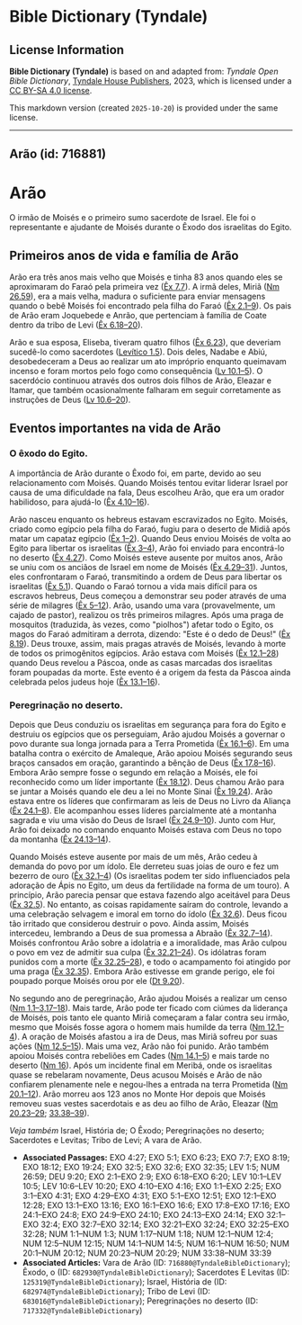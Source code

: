 # Bible Dictionary (Tyndale)

## License Information

**Bible Dictionary (Tyndale)** is based on and adapted from: _Tyndale Open Bible Dictionary_, [Tyndale House Publishers](https://tyndaleopenresources.com/), 2023, which is licensed under a [CC BY-SA 4.0 license](https://creativecommons.org/licenses/by-sa/4.0/legalcode.en).

This markdown version (created `2025-10-20`) is provided under the same license.



--------------------------------

## Arão (id: 716881)

Arão
====

O irmão de Moisés e o primeiro sumo sacerdote de Israel. Ele foi o representante e ajudante de Moisés durante o Êxodo dos israelitas do Egito.

Primeiros anos de vida e família de Arão
----------------------------------------

Arão era três anos mais velho que Moisés e tinha 83 anos quando eles se aproximaram do Faraó pela primeira vez ([Êx 7\.7](https://ref.ly/Exod7:7)). A irmã deles, Miriã ([Nm 26\.59](https://ref.ly/Num26:59)), era a mais velha, madura o suficiente para enviar mensagens quando o bebê Moisés foi encontrado pela filha do Faraó ([Êx 2\.1–9](https://ref.ly/Exod2:1-Exod2:9)). Os pais de Arão eram Joquebede e Anrão, que pertenciam à família de Coate dentro da tribo de Levi ([Êx 6\.18–20](https://ref.ly/Exod6:18-Exod6:20)).

Arão e sua esposa, Eliseba, tiveram quatro filhos ([Êx 6\.23](https://ref.ly/Exod6:23)), que deveriam sucedê\-lo como sacerdotes ([Levítico 1\.5](https://ref.ly/Lev1:5)). Dois deles, Nadabe e Abiú, desobedeceram a Deus ao realizar um ato impróprio enquanto queimavam incenso e foram mortos pelo fogo como consequência ([Lv 10\.1–5](https://ref.ly/Lev10:1-Lev10:5)). O sacerdócio continuou através dos outros dois filhos de Arão, Eleazar e Itamar, que também ocasionalmente falharam em seguir corretamente as instruções de Deus ([Lv 10\.6–20](https://ref.ly/Lev10:6-Lev10:20)).

Eventos importantes na vida de Arão
-----------------------------------

### O êxodo do Egito.

A importância de Arão durante o Êxodo foi, em parte, devido ao seu relacionamento com Moisés. Quando Moisés tentou evitar liderar Israel por causa de uma dificuldade na fala, Deus escolheu Arão, que era um orador habilidoso, para ajudá\-lo ([Êx 4\.10–16](https://ref.ly/Exod4:10-Exod4:16)).

Arão nasceu enquanto os hebreus estavam escravizados no Egito. Moisés, criado como egípcio pela filha do Faraó, fugiu para o deserto de Midiã após matar um capataz egípcio ([Êx 1–2](https://ref.ly/Exod1:1-Exod2:25)). Quando Deus enviou Moisés de volta ao Egito para libertar os israelitas ([Êx 3–4](https://ref.ly/Exod3:1-Exod4:31)), Arão foi enviado para encontrá\-lo no deserto ([Êx 4\.27](https://ref.ly/Exod4:27)). Como Moisés esteve ausente por muitos anos, Arão se uniu com os anciãos de Israel em nome de Moisés ([Êx 4\.29–31](https://ref.ly/Exod4:29-Exod4:31)). Juntos, eles confrontaram o Faraó, transmitindo a ordem de Deus para libertar os israelitas ([Êx 5\.1](https://ref.ly/Exod5:1)). Quando o Faraó tornou a vida mais difícil para os escravos hebreus, Deus começou a demonstrar seu poder através de uma série de milagres ([Êx 5–12](https://ref.ly/Exod5:1-Exod12:51)). Arão, usando uma vara (provavelmente, um cajado de pastor), realizou os três primeiros milagres. Após uma praga de mosquitos (traduzida, às vezes, como "piolhos") afetar todo o Egito, os magos do Faraó admitiram a derrota, dizendo: "Este é o dedo de Deus!" ([Êx 8\.19](https://ref.ly/Exod8:19)). Deus trouxe, assim, mais pragas através de Moisés, levando à morte de todos os primogênitos egípcios. Arão estava com Moisés ([Êx 12\.1–28](https://ref.ly/Exod12:1-Exod12:28)) quando Deus revelou a Páscoa, onde as casas marcadas dos israelitas foram poupadas da morte. Este evento é a origem da festa da Páscoa ainda celebrada pelos judeus hoje ([Êx 13\.1–16](https://ref.ly/Exod13:1-Exod13:16)).

### Peregrinação no deserto.

Depois que Deus conduziu os israelitas em segurança para fora do Egito e destruiu os egípcios que os perseguiam, Arão ajudou Moisés a governar o povo durante sua longa jornada para a Terra Prometida ([Êx 16\.1–6](https://ref.ly/Exod16:1-Exod16:6)). Em uma batalha contra o exército de Amaleque, Arão apoiou Moisés segurando seus braços cansados em oração, garantindo a bênção de Deus ([Êx 17\.8–16](https://ref.ly/Exod17:8-Exod17:16)). Embora Arão sempre fosse o segundo em relação a Moisés, ele foi reconhecido como um líder importante ([Êx 18\.12](https://ref.ly/Exod18:12)). Deus chamou Arão para se juntar a Moisés quando ele deu a lei no Monte Sinai ([Êx 19\.24](https://ref.ly/Exod19:24)). Arão estava entre os líderes que confirmaram as leis de Deus no Livro da Aliança ([Êx 24\.1–8](https://ref.ly/Exod24:1-Exod24:8)). Ele acompanhou esses líderes parcialmente até a montanha sagrada e viu uma visão do Deus de Israel ([Êx 24\.9–10](https://ref.ly/Exod24:9-Exod24:10)). Junto com Hur, Arão foi deixado no comando enquanto Moisés estava com Deus no topo da montanha ([Êx 24\.13–14](https://ref.ly/Exod24:13-Exod24:14)).

Quando Moisés esteve ausente por mais de um mês, Arão cedeu à demanda do povo por um ídolo. Ele derreteu suas joias de ouro e fez um bezerro de ouro ([Êx 32\.1–4](https://ref.ly/Exod32:1-Exod32:4)) (Os israelitas podem ter sido influenciados pela adoração de Ápis no Egito, um deus da fertilidade na forma de um touro). A princípio, Arão parecia pensar que estava fazendo algo aceitável para Deus ([Êx 32\.5](https://ref.ly/Exod32:5)). No entanto, as coisas rapidamente saíram do controle, levando a uma celebração selvagem e imoral em torno do ídolo ([Êx 32\.6](https://ref.ly/Exod32:6)). Deus ficou tão irritado que considerou destruir o povo. Ainda assim, Moisés intercedeu, lembrando a Deus de sua promessa a Abraão ([Êx 32\.7–14](https://ref.ly/Exod32:7-Exod32:14)). Moisés confrontou Arão sobre a idolatria e a imoralidade, mas Arão culpou o povo em vez de admitir sua culpa ([Êx 32\.21–24](https://ref.ly/Exod32:21-Exod32:24)). Os idólatras foram punidos com a morte ([Êx 32\.25–28](https://ref.ly/Exod32:25-Exod32:28)), e todo o acampamento foi atingido por uma praga ([Êx 32\.35](https://ref.ly/Exod32:35)). Embora Arão estivesse em grande perigo, ele foi poupado porque Moisés orou por ele ([Dt 9\.20](https://ref.ly/Deut9:20)).

No segundo ano de peregrinação, Arão ajudou Moisés a realizar um censo ([Nm 1\.1–3,17–18](https://ref.ly/Num1:1-Num1:3)). Mais tarde, Arão pode ter ficado com ciúmes da liderança de Moisés, pois tanto ele quanto Miriã começaram a falar contra seu irmão, mesmo que Moisés fosse agora o homem mais humilde da terra ([Nm 12\.1–4](https://ref.ly/Num12:1-Num12:4)). A oração de Moisés afastou a ira de Deus, mas Miriã sofreu por suas ações ([Nm 12\.5–15](https://ref.ly/Num12:5-Num12:15)). Mais uma vez, Arão não foi punido. Arão também apoiou Moisés contra rebeliões em Cades ([Nm 14\.1–5](https://ref.ly/Num14:1-Num14:5)) e mais tarde no deserto ([Nm 16](https://ref.ly/Num16:1-Num16:50)). Após um incidente final em Meribá, onde os israelitas quase se rebelaram novamente, Deus acusou Moisés e Arão de não confiarem plenamente nele e negou\-lhes a entrada na terra Prometida ([Nm 20\.1–12](https://ref.ly/Num20:1-Num20:12)). Arão morreu aos 123 anos no Monte Hor depois que Moisés removeu suas vestes sacerdotais e as deu ao filho de Arão, Eleazar ([Nm 20\.23–29](https://ref.ly/Num20:23-Num20:29); [33\.38–39](https://ref.ly/Num33:38-Num33:39)).

*Veja também* Israel, História de; O Êxodo; Peregrinações no deserto; Sacerdotes e Levitas; Tribo de Levi; A vara de Arão.

* **Associated Passages:** EXO 4:27; EXO 5:1; EXO 6:23; EXO 7:7; EXO 8:19; EXO 18:12; EXO 19:24; EXO 32:5; EXO 32:6; EXO 32:35; LEV 1:5; NUM 26:59; DEU 9:20; EXO 2:1–EXO 2:9; EXO 6:18–EXO 6:20; LEV 10:1–LEV 10:5; LEV 10:6–LEV 10:20; EXO 4:10–EXO 4:16; EXO 1:1–EXO 2:25; EXO 3:1–EXO 4:31; EXO 4:29–EXO 4:31; EXO 5:1–EXO 12:51; EXO 12:1–EXO 12:28; EXO 13:1–EXO 13:16; EXO 16:1–EXO 16:6; EXO 17:8–EXO 17:16; EXO 24:1–EXO 24:8; EXO 24:9–EXO 24:10; EXO 24:13–EXO 24:14; EXO 32:1–EXO 32:4; EXO 32:7–EXO 32:14; EXO 32:21–EXO 32:24; EXO 32:25–EXO 32:28; NUM 1:1–NUM 1:3; NUM 1:17–NUM 1:18; NUM 12:1–NUM 12:4; NUM 12:5–NUM 12:15; NUM 14:1–NUM 14:5; NUM 16:1–NUM 16:50; NUM 20:1–NUM 20:12; NUM 20:23–NUM 20:29; NUM 33:38–NUM 33:39
* **Associated Articles:** Vara de Arão (ID: `716880@TyndaleBibleDictionary`); Êxodo, o (ID: `682930@TyndaleBibleDictionary`); Sacerdotes E Levitas (ID: `125319@TyndaleBibleDictionary`); Israel, História de (ID: `682974@TyndaleBibleDictionary`); Tribo de Levi (ID: `683016@TyndaleBibleDictionary`); Peregrinações no deserto (ID: `717332@TyndaleBibleDictionary`)

